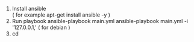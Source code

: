 
1. Install ansible  
 ( for example  apt-get install ansible -y ) 
2. Run playbook
 ansible-playbook  main.yml
 ansible-playbook main.yml  -i '127.0.0.1,'  ( for debian ) 
3. cd 

